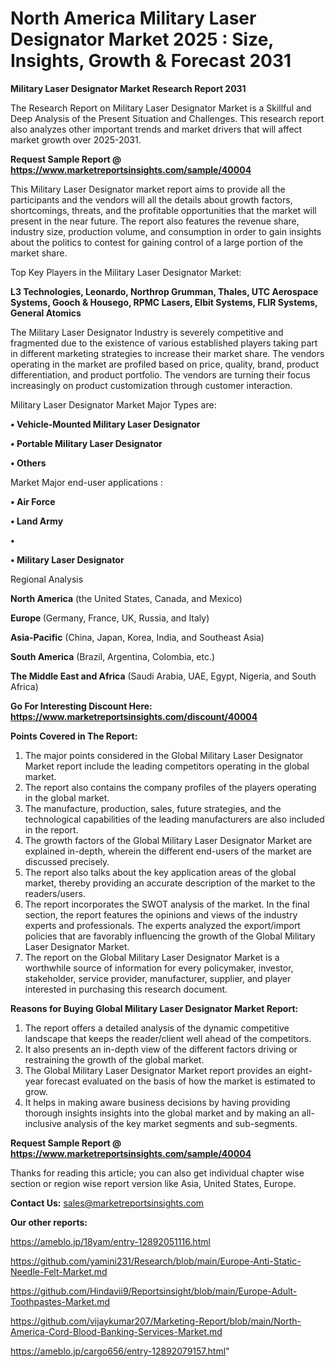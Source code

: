 # North America Military Laser Designator Market 2025 : Size, Insights, Growth & Forecast 2031

<strong>Military Laser Designator Market Research Report 2031</strong>

The Research Report on Military Laser Designator Market is a Skillful and Deep Analysis of the Present Situation and Challenges. This research report also analyzes other important trends and market drivers that will affect market growth over 2025-2031.

<strong>Request Sample Report @ <a href=https://www.marketreportsinsights.com/sample/40004>https://www.marketreportsinsights.com/sample/40004</a></strong>

This Military Laser Designator market report aims to provide all the participants and the vendors will all the details about growth factors, shortcomings, threats, and the profitable opportunities that the market will present in the near future. The report also features the revenue share, industry size, production volume, and consumption in order to gain insights about the politics to contest for gaining control of a large portion of the market share.

Top Key Players in the Military Laser Designator Market:

<strong>L3 Technologies, Leonardo, Northrop Grumman, Thales, UTC Aerospace Systems, Gooch & Housego, RPMC Lasers, Elbit Systems, FLIR Systems, General Atomics</strong>

The Military Laser Designator Industry is severely competitive and fragmented due to the existence of various established players taking part in different marketing strategies to increase their market share. The vendors operating in the market are profiled based on price, quality, brand, product differentiation, and product portfolio. The vendors are turning their focus increasingly on product customization through customer interaction.

Military Laser Designator Market Major Types are:

<strong>•  Vehicle-Mounted Military Laser Designator

•  Portable Military Laser Designator

•  Others</strong>

Market Major end-user applications :

<strong>•  Air Force

•  Land Army

•  

•  Military Laser Designator</strong>

Regional Analysis

</u><strong><b>North America</b></strong> (the United States, Canada, and Mexico)

<strong><b>Europe </b></strong>(Germany, France, UK, Russia, and Italy)

<strong><b>Asia-Pacific</b></strong> (China, Japan, Korea, India, and Southeast Asia)

<strong><b>South America</b></strong> (Brazil, Argentina, Colombia, etc.)

<strong><b>The Middle East and Africa</b></strong> (Saudi Arabia, UAE, Egypt, Nigeria, and South Africa)

<strong>Go For Interesting Discount Here: <a href=https://www.marketreportsinsights.com/discount/40004>https://www.marketreportsinsights.com/discount/40004</a></strong>

<strong>Points Covered in The Report:</strong>
<ol>
  <li>The major points considered in the Global Military Laser Designator Market report include the leading competitors operating in the global market.</li>
  <li>The report also contains the company profiles of the players operating in the global market.</li>
  <li>The manufacture, production, sales, future strategies, and the technological capabilities of the leading manufacturers are also included in the report.</li>
  <li>The growth factors of the Global Military Laser Designator Market are explained in-depth, wherein the different end-users of the market are discussed precisely.</li>
  <li>The report also talks about the key application areas of the global market, thereby providing an accurate description of the market to the readers/users.</li>
  <li>The report incorporates the SWOT analysis of the market. In the final section, the report features the opinions and views of the industry experts and professionals. The experts analyzed the export/import policies that are favorably influencing the growth of the Global Military Laser Designator Market.</li>
  <li>The report on the Global Military Laser Designator Market is a worthwhile source of information for every policymaker, investor, stakeholder, service provider, manufacturer, supplier, and player interested in purchasing this research document.</li>
</ol>
<strong>Reasons for Buying Global Military Laser Designator Market Report:</strong>

<ol>
  <li>The report offers a detailed analysis of the dynamic competitive landscape that keeps the reader/client well ahead of the competitors.</li>
  <li>It also presents an in-depth view of the different factors driving or restraining the growth of the global market.</li>
  <li>The Global Military Laser Designator Market report provides an eight-year forecast evaluated on the basis of how the market is estimated to grow.</li>
  <li>It helps in making aware business decisions by having providing thorough insights insights into the global market and by making an all-inclusive analysis of the key market segments and sub-segments.</li>
</ol>
<strong>Request Sample Report @ <a href=https://www.marketreportsinsights.com/sample/40004>https://www.marketreportsinsights.com/sample/40004</a></strong>


Thanks for reading this article; you can also get individual chapter wise section or region wise report version like Asia, United States, Europe.

<strong>Contact Us:</strong>
sales@marketreportsinsights.com

<strong>Our other reports:</strong>

<a href=https://ameblo.jp/18yam/entry-12892051116.html>https://ameblo.jp/18yam/entry-12892051116.html</a>

<a href=https://github.com/yamini231/Research/blob/main/Europe-Anti-Static-Needle-Felt-Market.md>https://github.com/yamini231/Research/blob/main/Europe-Anti-Static-Needle-Felt-Market.md</a>

<a href=https://github.com/Hindavii9/Reportsinsight/blob/main/Europe-Adult-Toothpastes-Market.md>https://github.com/Hindavii9/Reportsinsight/blob/main/Europe-Adult-Toothpastes-Market.md</a>

<a href=https://github.com/vijaykumar207/Marketing-Report/blob/main/North-America-Cord-Blood-Banking-Services-Market.md>https://github.com/vijaykumar207/Marketing-Report/blob/main/North-America-Cord-Blood-Banking-Services-Market.md</a>

<a href=https://ameblo.jp/cargo656/entry-12892079157.html>https://ameblo.jp/cargo656/entry-12892079157.html</a>"

